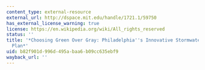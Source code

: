 ```yaml
---
content_type: external-resource
external_url: http://dspace.mit.edu/handle/1721.1/59750
has_external_license_warning: true
license: https://en.wikipedia.org/wiki/All_rights_reserved
status: ''
title: '*Choosing Green Over Gray: Philadelphia''s Innovative Stormwater Infrastructure
  Plan*'
uid: b82f901d-996d-495a-baa6-b09cc635ebf9
wayback_url: ''
---
```

